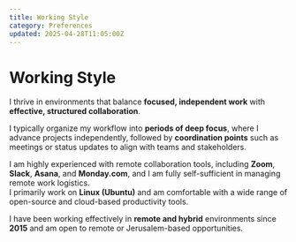 ```yaml
---
title: Working Style
category: Preferences
updated: 2025-04-28T11:05:00Z
---
```


# Working Style

I thrive in environments that balance **focused, independent work** with **effective, structured collaboration**.

I typically organize my workflow into **periods of deep focus**, where I advance projects independently, followed by **coordination points** such as meetings or status updates to align with teams and stakeholders.

I am highly experienced with remote collaboration tools, including **Zoom**, **Slack**, **Asana**, and **Monday.com**, and I am fully self-sufficient in managing remote work logistics.  
I primarily work on **Linux (Ubuntu)** and am comfortable with a wide range of open-source and cloud-based productivity tools.

I have been working effectively in **remote and hybrid** environments since **2015** and am open to remote or Jerusalem-based opportunities.
